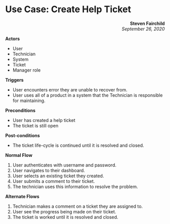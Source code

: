 # Use Case: Create Help Ticket
**<div style="text-align: right">Steven Fairchild</div>** 
*<div style="text-align: right">September 26, 2020</div>*

**Actors**
* User
* Technician
* System
* Ticket
* Manager role

**Triggers**
* User encounters error they are unable to recover from.
* User uses all of a product in a system that the Technician is responsible for maintaining.

**Preconditions**
* User has created a help ticket
* The ticket is still open

**Post-conditions**
* The ticket life-cycle is continued until it is resolved and closed.

**Normal Flow**
1. User authenticates with username and password.
2. User navigates to their dashboard.
3. User selects an existing ticket they created.
4. User submits a comment to their ticket.
5. The technician uses this information to resolve the problem.

    

**Alternate Flows**
1. Technician makes a comment on a ticket they are assigned to.
2. User see the progress being made on their ticket.
3. The ticket is worked until it is resolved and closed.